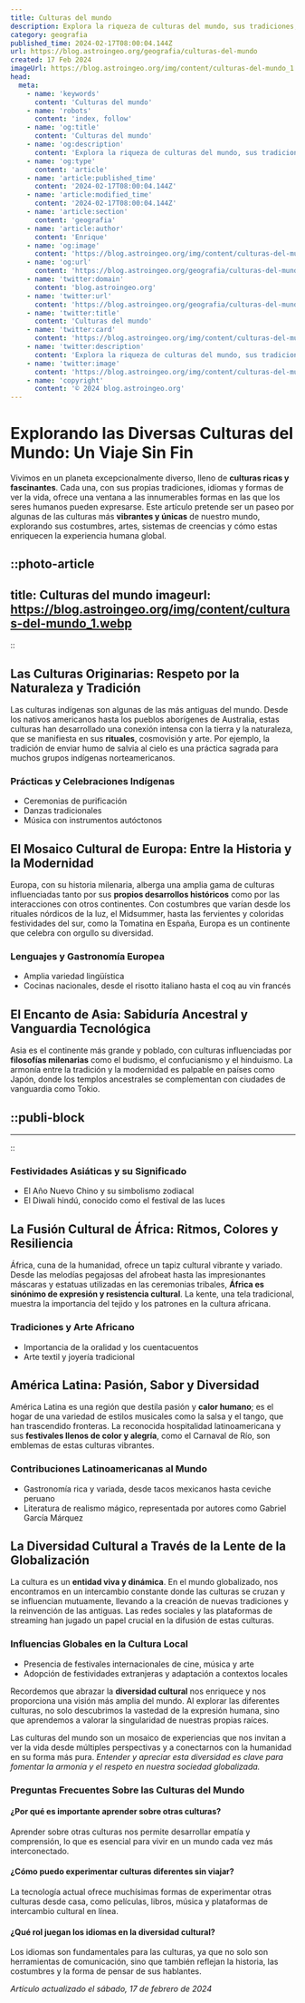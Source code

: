 ```yaml
---
title: Culturas del mundo
description: Explora la riqueza de culturas del mundo, sus tradiciones, idiomas y arte. Descubre la diversidad global y conecta con herencias únicas.
category: geografia
published_time: 2024-02-17T08:00:04.144Z
url: https://blog.astroingeo.org/geografia/culturas-del-mundo
created: 17 Feb 2024
imageUrl: https://blog.astroingeo.org/img/content/culturas-del-mundo_1.webp
head:
  meta:
    - name: 'keywords'
      content: 'Culturas del mundo'
    - name: 'robots'
      content: 'index, follow'
    - name: 'og:title'
      content: 'Culturas del mundo'
    - name: 'og:description'
      content: 'Explora la riqueza de culturas del mundo, sus tradiciones, idiomas y arte. Descubre la diversidad global y conecta con herencias únicas.'
    - name: 'og:type'
      content: 'article'
    - name: 'article:published_time'
      content: '2024-02-17T08:00:04.144Z'
    - name: 'article:modified_time'
      content: '2024-02-17T08:00:04.144Z'
    - name: 'article:section'
      content: 'geografia'
    - name: 'article:author'
      content: 'Enrique'
    - name: 'og:image'
      content: 'https://blog.astroingeo.org/img/content/culturas-del-mundo_1.webp'
    - name: 'og:url'
      content: 'https://blog.astroingeo.org/geografia/culturas-del-mundo'
    - name: 'twitter:domain'
      content: 'blog.astroingeo.org'
    - name: 'twitter:url'
      content: 'https://blog.astroingeo.org/geografia/culturas-del-mundo'
    - name: 'twitter:title'
      content: 'Culturas del mundo'
    - name: 'twitter:card'
      content: 'https://blog.astroingeo.org/img/content/culturas-del-mundo_1.webp'
    - name: 'twitter:description'
      content: 'Explora la riqueza de culturas del mundo, sus tradiciones, idiomas y arte. Descubre la diversidad global y conecta con herencias únicas.'
    - name: 'twitter:image'
      content: 'https://blog.astroingeo.org/img/content/culturas-del-mundo_1.webp'
    - name: 'copyright'
      content: '© 2024 blog.astroingeo.org'
---
```

# Explorando las Diversas Culturas del Mundo: Un Viaje Sin Fin

Vivimos en un planeta excepcionalmente diverso, lleno de **culturas ricas y fascinantes**. Cada una, con sus propias tradiciones, idiomas y formas de ver la vida, ofrece una ventana a las innumerables formas en las que los seres humanos pueden expresarse. Este artículo pretende ser un paseo por algunas de las culturas más **vibrantes y únicas** de nuestro mundo, explorando sus costumbres, artes, sistemas de creencias y cómo estas enriquecen la experiencia humana global.


::photo-article
---
title: Culturas del mundo
imageurl: https://blog.astroingeo.org/img/content/culturas-del-mundo_1.webp
---
::


## Las Culturas Originarias: Respeto por la Naturaleza y Tradición
Las culturas indígenas son algunas de las más antiguas del mundo. Desde los nativos americanos hasta los pueblos aborígenes de Australia, estas culturas han desarrollado una conexión intensa con la tierra y la naturaleza, que se manifiesta en sus **rituales**, cosmovisión y arte. Por ejemplo, la tradición de enviar humo de salvia al cielo es una práctica sagrada para muchos grupos indígenas norteamericanos.

### Prácticas y Celebraciones Indígenas
- Ceremonias de purificación
- Danzas tradicionales
- Música con instrumentos autóctonos

## El Mosaico Cultural de Europa: Entre la Historia y la Modernidad
Europa, con su historia milenaria, alberga una amplia gama de culturas influenciadas tanto por sus **propios desarrollos históricos** como por las interacciones con otros continentes. Con costumbres que varían desde los rituales nórdicos de la luz, el Midsummer, hasta las fervientes y coloridas festividades del sur, como la Tomatina en España, Europa es un continente que celebra con orgullo su diversidad.

### Lenguajes y Gastronomía Europea
- Amplia variedad lingüística
- Cocinas nacionales, desde el risotto italiano hasta el coq au vin francés

## El Encanto de Asia: Sabiduría Ancestral y Vanguardia Tecnológica
Asia es el continente más grande y poblado, con culturas influenciadas por **filosofías milenarias** como el budismo, el confucianismo y el hinduismo. La armonía entre la tradición y la modernidad es palpable en países como Japón, donde los templos ancestrales se complementan con ciudades de vanguardia como Tokio.


  ::publi-block
  ---
  ---
  ::
  
  
### Festividades Asiáticas y su Significado
- El Año Nuevo Chino y su simbolismo zodiacal
- El Diwali hindú, conocido como el festival de las luces

## La Fusión Cultural de África: Ritmos, Colores y Resiliencia
África, cuna de la humanidad, ofrece un tapiz cultural vibrante y variado. Desde las melodías pegajosas del afrobeat hasta las impresionantes máscaras y estatuas utilizadas en las ceremonias tribales, **África es sinónimo de expresión y resistencia cultural**. La kente, una tela tradicional, muestra la importancia del tejido y los patrones en la cultura africana.

### Tradiciones y Arte Africano
- Importancia de la oralidad y los cuentacuentos
- Arte textil y joyería tradicional

## América Latina: Pasión, Sabor y Diversidad
América Latina es una región que destila pasión y **calor humano**; es el hogar de una variedad de estilos musicales como la salsa y el tango, que han trascendido fronteras. La reconocida hospitalidad latinoamericana y sus **festivales llenos de color y alegría**, como el Carnaval de Río, son emblemas de estas culturas vibrantes.

### Contribuciones Latinoamericanas al Mundo
- Gastronomía rica y variada, desde tacos mexicanos hasta ceviche peruano
- Literatura de realismo mágico, representada por autores como Gabriel García Márquez

## La Diversidad Cultural a Través de la Lente de la Globalización
La cultura es un **entidad viva y dinámica**. En el mundo globalizado, nos encontramos en un intercambio constante donde las culturas se cruzan y se influencian mutuamente, llevando a la creación de nuevas tradiciones y la reinvención de las antiguas. Las redes sociales y las plataformas de streaming han jugado un papel crucial en la difusión de estas culturas.

### Influencias Globales en la Cultura Local
- Presencia de festivales internacionales de cine, música y arte
- Adopción de festividades extranjeras y adaptación a contextos locales

Recordemos que abrazar la **diversidad cultural** nos enriquece y nos proporciona una visión más amplia del mundo. Al explorar las diferentes culturas, no solo descubrimos la vastedad de la expresión humana, sino que aprendemos a valorar la singularidad de nuestras propias raíces. 

Las culturas del mundo son un mosaico de experiencias que nos invitan a ver la vida desde múltiples perspectivas y a conectarnos con la humanidad en su forma más pura. *Entender y apreciar esta diversidad es clave para fomentar la armonía y el respeto en nuestra sociedad globalizada.*

### Preguntas Frecuentes Sobre las Culturas del Mundo

#### ¿Por qué es importante aprender sobre otras culturas?
Aprender sobre otras culturas nos permite desarrollar empatía y comprensión, lo que es esencial para vivir en un mundo cada vez más interconectado.

#### ¿Cómo puedo experimentar culturas diferentes sin viajar?
La tecnología actual ofrece muchísimas formas de experimentar otras culturas desde casa, como películas, libros, música y plataformas de intercambio cultural en línea.

#### ¿Qué rol juegan los idiomas en la diversidad cultural?
Los idiomas son fundamentales para las culturas, ya que no solo son herramientas de comunicación, sino que también reflejan la historia, las costumbres y la forma de pensar de sus hablantes.

_Artículo actualizado el sábado, 17 de febrero de 2024_